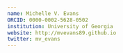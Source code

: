 ```yaml
---
name: Michelle V. Evans
ORCID: 0000-0002-5628-0502
institution: University of Georgia
website: http://mvevans89.github.io
twitter: mv_evans
---
```

